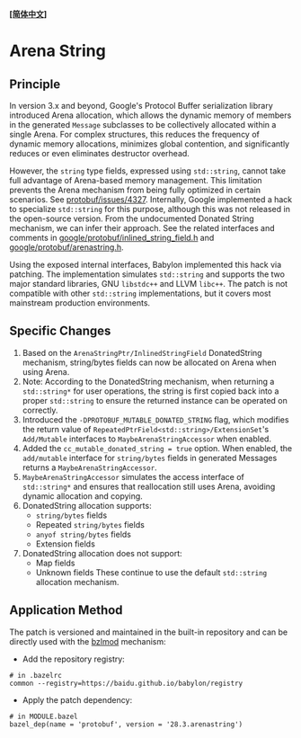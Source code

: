 **[[简体中文]](arenastring.zh-cn.md)**

# Arena String

## Principle

In version 3.x and beyond, Google's Protocol Buffer serialization library introduced Arena allocation, which allows the dynamic memory of members in the generated `Message` subclasses to be collectively allocated within a single Arena. For complex structures, this reduces the frequency of dynamic memory allocations, minimizes global contention, and significantly reduces or even eliminates destructor overhead.

However, the `string` type fields, expressed using `std::string`, cannot take full advantage of Arena-based memory management. This limitation prevents the Arena mechanism from being fully optimized in certain scenarios. See [protobuf/issues/4327](https://github.com/protocolbuffers/protobuf/issues/4327). Internally, Google implemented a hack to specialize `std::string` for this purpose, although this was not released in the open-source version. From the undocumented Donated String mechanism, we can infer their approach. See the related interfaces and comments in [google/protobuf/inlined_string_field.h](https://github.com/protocolbuffers/protobuf/blob/main/src/google/protobuf/inlined_string_field.h) and [google/protobuf/arenastring.h](https://github.com/protocolbuffers/protobuf/blob/main/src/google/protobuf/arenastring.h).

Using the exposed internal interfaces, Babylon implemented this hack via patching. The implementation simulates `std::string` and supports the two major standard libraries, GNU `libstdc++` and LLVM `libc++`. The patch is not compatible with other `std::string` implementations, but it covers most mainstream production environments.

## Specific Changes

1. Based on the `ArenaStringPtr/InlinedStringField` DonatedString mechanism, string/bytes fields can now be allocated on Arena when using Arena.
2. Note: According to the DonatedString mechanism, when returning a `std::string*` for user operations, the string is first copied back into a proper `std::string` to ensure the returned instance can be operated on correctly.
3. Introduced the `-DPROTOBUF_MUTABLE_DONATED_STRING` flag, which modifies the return value of `RepeatedPtrField<std::string>/ExtensionSet`'s `Add/Mutable` interfaces to `MaybeArenaStringAccessor` when enabled.
4. Added the `cc_mutable_donated_string = true` option. When enabled, the `add/mutable` interface for `string/bytes` fields in generated Messages returns a `MaybeArenaStringAccessor`.
5. `MaybeArenaStringAccessor` simulates the access interface of `std::string*` and ensures that reallocation still uses Arena, avoiding dynamic allocation and copying.
6. DonatedString allocation supports:
   - `string/bytes` fields
   - Repeated `string/bytes` fields
   - `anyof string/bytes` fields
   - Extension fields
7. DonatedString allocation does not support:
   - Map fields
   - Unknown fields
   These continue to use the default `std::string` allocation mechanism.

## Application Method

The patch is versioned and maintained in the built-in repository and can be directly used with the [bzlmod](https://bazel.build/external/module) mechanism:

- Add the repository registry:
```
# in .bazelrc
common --registry=https://baidu.github.io/babylon/registry
```
- Apply the patch dependency:
```
# in MODULE.bazel
bazel_dep(name = 'protobuf', version = '28.3.arenastring')
```
